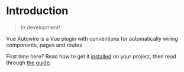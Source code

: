 # Introduction

> In development!

Vue Autowire is a Vue plugin with conventions for automatically wiring components, pages and routes

First time here? Read how to get it [installed](./installation.md) on your project, then read through [the guide](./guide/README.md).

